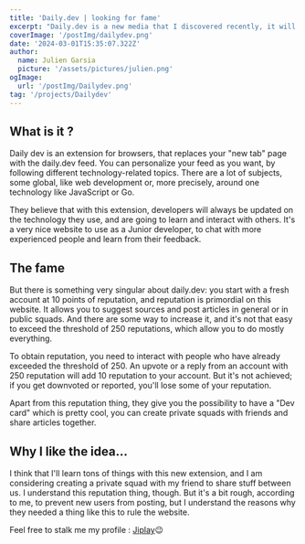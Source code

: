 ```yaml
---
title: 'Daily.dev | looking for fame'
excerpt: "Daily.dev is a new media that I discovered recently, it will help me a lot to learn things. I hope to write post there someday... When I'll exceed the 250 fame :)"
coverImage: '/postImg/dailydev.png'
date: '2024-03-01T15:35:07.322Z'
author:
  name: Julien Garsia
  picture: '/assets/pictures/julien.png'
ogImage:
  url: '/postImg/Dailydev.png'
tag: '/projects/Dailydev'
---
```


## What is it ?

Daily dev is an extension for browsers, that replaces your "new tab" page with the daily.dev feed. You can personalize your feed as you want, by following different technology-related topics. There are a lot of subjects, some global, like web development or, more precisely, around one technology like JavaScript or Go.

They believe that with this extension, developers will always be updated on the technology they use, and are going to learn and interact with others. It's a very nice website to use as a Junior developer, to chat with more experienced people and learn from their feedback.

## The fame

But there is something very singular about daily.dev: you start with a fresh account at 10 points of reputation, and reputation is primordial on this website. It allows you to suggest sources and post articles in general or in public squads. And there are some way to increase it, and it's not that easy to exceed the threshold of 250 reputations, which allow you to do mostly everything.

To obtain reputation, you need to interact with people who have already exceeded the threshold of 250. An upvote or a reply from an account with 250 reputation will add 10 reputation to your account. But it's not achieved; if you get downvoted or reported, you'll lose some of your reputation.

Apart from this reputation thing, they give you the possibility to have a "Dev card" which is pretty cool, you can create private squads with friends and share articles together. 

## Why I like the idea...

I think that I'll learn tons of things with this new extension, and I am considering creating a private squad with my friend to share stuff between us. I understand this reputation thing, though. But it's a bit rough, according to me, to prevent new users from posting, but I understand the reasons why they needed a thing like this to rule the website. 

Feel free to stalk me my profile : [Jiplay](https://app.daily.dev/jiplay)😉